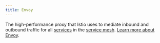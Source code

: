```yaml
---
title: Envoy
---
```

The high-performance proxy that Istio uses to mediate inbound and outbound traffic for all [services](#service) in the
[service mesh](#service-mesh). [Learn more about Envoy](https://envoyproxy.github.io/envoy/).
